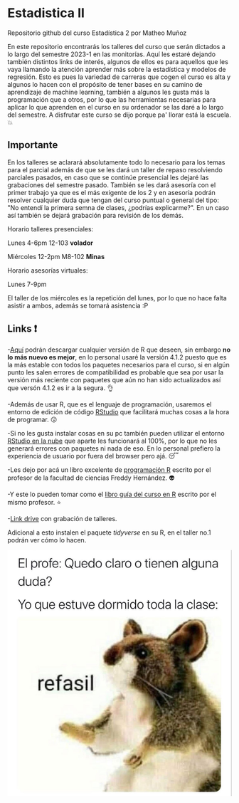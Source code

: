 # Estadistica II
Repositorio github del curso Estadística 2 por Matheo Muñoz

En este repositorio encontrarás los talleres del curso que serán dictados a lo largo del semestre 2023-1 en las monitorías. Aquí les estaré dejando también distintos links de interés, algunos de ellos es para aquellos que les vaya llamando la atención aprender más sobre la estadística y  modelos de regresión. Esto es pues la variedad de carreras que cogen el curso es alta y algunos lo hacen con el propósito de tener bases en su camino de aprendizaje de machine learning, también a algunos les gusta más la programación que a otros, por lo que las herramientas necesarias para aplicar lo que aprenden en el curso en su ordenador se las daré a lo largo del semestre. A disfrutar este curso se dijo porque pa' llorar está la escuela. :boom:


## Importante

En los talleres se aclarará absolutamente todo lo necesario para los temas para el parcial además de que se les dará un taller de repaso resolviendo parciales pasados, en caso que se continúe presencial les dejaré las grabaciones del semestre pasado. También se les dará asesoría con el primer trabajo ya que es el más exigente de los 2 y en asesoría podrán resolver cualquier duda que tengan del curso puntual o general del tipo: "No entendí la primera semna de clases, ¿podrías explicarme?". En un caso así también se dejará grabación para revisión de los demás.

Horario talleres presenciales:

Lunes 4-6pm 12-103 **volador**

Miércoles 12-2pm M8-102 **Minas**

Horario asesorías virtuales:

Lunes 7-9pm 

El taller de los miércoles es la repetición del lunes, por lo que no hace falta asistir a ambos, además se tomará asistencia :P

## Links :exclamation:

-[Aquí](https://cran.r-project.org/bin/windows/base/old/) podrán descargar cualquier versión de R que deseen, sin embargo **no lo más nuevo es mejor**, en lo personal usaré la versión 4.1.2 puesto que es la más estable con todos los paquetes necesarios para el curso, si en algún punto les salen errores de compatibilidad es probable que sea por usar la versión más reciente con paquetes que aún no han sido actualizados así que versón 4.1.2 es ir a la segura. :ok_hand:

-Además de usar R, que es el lenguaje de programación, usaremos el entorno de edición de código [RStudio](https://posit.co/download/rstudio-desktop/) que facilitará muchas cosas a la hora de programar. :kissing:

-Si no les gusta instalar cosas en su pc también pueden utilizar el entorno [RStudio en la nube](https://login.rstudio.cloud/login?redirect=%2F) que aparte les funcionará al 100%, por lo que no les generará errores con paquetes ni nada de eso. En lo personal prefiero la experiencia de usuario por fuera del browser pero ajá. :sleeping:

-Les dejo por acá un libro excelente de [programación R](https://fhernanb.github.io/Manual-de-R/) escrito por el profesor de la facultad de ciencias Freddy Hernández. :alien:

-Y este lo pueden tomar como el [libro guía del curso en R](https://fhernanb.github.io/libro_regresion/) escrito por el mismo profesor. :star:

-[Link drive](https://drive.google.com/drive/folders/1PEZPU11apww2Hh52lmKklUcHCxLMqGLJ?usp=share_link) con grabación de talleres.

Adicional a esto instalen el paquete *tidyverse* en su R, en el taller no.1 podrán ver cómo lo hacen.

![ratoncito](meme.jpg)